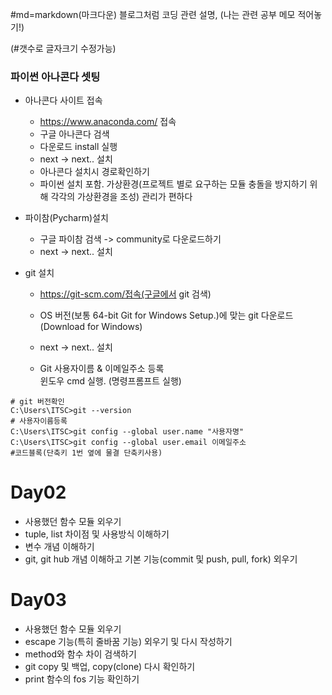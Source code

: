 #md=markdown(마크다운) 블로그처럼 코딩 관련 설명, (나는 관련 공부 메모 적어놓기!) 

(#갯수로 글자크기 수정가능)
### 파이썬 아나콘다 셋팅
- 아나콘다 사이트 접속   
  - https://www.anaconda.com/ 접속   
  - 구글 아나콘다 검색   
  - 다운로드 install 실행
  - next -> next.. 설치   
  - 아나콘다 설치시 경로확인하기   
  - 파이썬 설치 포함. 가상환경(프로젝트 별로 요구하는 모듈 충돌을 방지하기 위해 각각의 가상환경을 조성) 관리가 편하다

 - 파이참(Pycharm)설치   
   - 구글 파이참 검색 -> community로 다운로드하기   
   - next -> next.. 설치

 - git 설치   
   - https://git-scm.com/접속(구글에서 git 검색)
   - OS 버전(보통 64-bit Git for Windows Setup.)에 맞는 git 다운로드(Download for Windows)   
   - next -> next.. 설치
 
   - Git 사용자이름 & 이메일주소 등록   
      윈도우 cmd 실행. (명령프롬프트 실행)   
   
```
# git 버전확인 
C:\Users\ITSC>git --version 
# 사용자이름등록
C:\Users\ITSC>git config --global user.name "사용자명"   
C:\Users\ITSC>git config --global user.email 이메일주소
#코드블록(단축키 1번 옆에 물결 단축키사용)
```


# Day02
 - 사용했던 함수 모듈 외우기
 - tuple, list 차이점 및 사용방식 이해하기
 - 변수 개념 이해하기
 - git, git hub 개념 이해하고 기본 기능(commit 및 push, pull, fork) 외우기

# Day03
 - 사용했던 함수 모듈 외우기
 - escape 기능(특히 줄바꿈 기능) 외우기 및 다시 작성하기
 - method와 함수 차이 검색하기
 - git copy 및 백업, copy(clone) 다시 확인하기
 - print 함수의 fos 기능 확인하기
